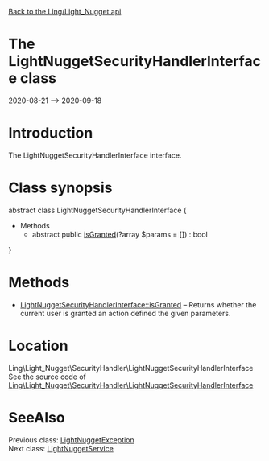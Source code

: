 [Back to the Ling/Light_Nugget api](https://github.com/lingtalfi/Light_Nugget/blob/master/doc/api/Ling/Light_Nugget.md)



The LightNuggetSecurityHandlerInterface class
================
2020-08-21 --> 2020-09-18






Introduction
============

The LightNuggetSecurityHandlerInterface interface.



Class synopsis
==============


abstract class <span class="pl-k">LightNuggetSecurityHandlerInterface</span>  {

- Methods
    - abstract public [isGranted](https://github.com/lingtalfi/Light_Nugget/blob/master/doc/api/Ling/Light_Nugget/SecurityHandler/LightNuggetSecurityHandlerInterface/isGranted.md)(?array $params = []) : bool

}






Methods
==============

- [LightNuggetSecurityHandlerInterface::isGranted](https://github.com/lingtalfi/Light_Nugget/blob/master/doc/api/Ling/Light_Nugget/SecurityHandler/LightNuggetSecurityHandlerInterface/isGranted.md) &ndash; Returns whether the current user is granted an action defined the given parameters.





Location
=============
Ling\Light_Nugget\SecurityHandler\LightNuggetSecurityHandlerInterface<br>
See the source code of [Ling\Light_Nugget\SecurityHandler\LightNuggetSecurityHandlerInterface](https://github.com/lingtalfi/Light_Nugget/blob/master/SecurityHandler/LightNuggetSecurityHandlerInterface.php)



SeeAlso
==============
Previous class: [LightNuggetException](https://github.com/lingtalfi/Light_Nugget/blob/master/doc/api/Ling/Light_Nugget/Exception/LightNuggetException.md)<br>Next class: [LightNuggetService](https://github.com/lingtalfi/Light_Nugget/blob/master/doc/api/Ling/Light_Nugget/Service/LightNuggetService.md)<br>
